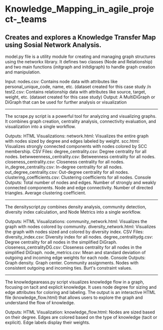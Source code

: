 # Knowledge_Mapping_in_agile_project-_teams
Creates and explores a Knowledge Transfer Map using Sosial Network Analysis. 
--------------------------------------------------------------------------------------------------------------------------------------------------------------------------------
model.py file is a utility module for creating and managing graph structures using the networkx library. It defines two classes (Node and Relationship) and two main functions (initgraph and initdigraph) to handle graph creation and manipulation.

Input:
nodes.csv: Contains node data with attributes like personal_unique_code, name, etc. (dataset created for this case study /n
test2.csv: Contains relationship data with attributes like source, target, weight, etc. (dataset created for this case study)
Output:
A MultiDiGraph or DiGraph that can be used for further analysis or visualization

--------------------------------------------------------------------------------------------------------------------------------------------------------------------------------
The scrape.py script is a powerful tool for analyzing and visualizing graphs. It combines graph creation, centrality analysis, connectivity evaluation, and visualization into a single workflow.

Outputs:
HTML Visualizations:
network.html: Visualizes the entire graph with nodes sized by degree and edges labeled by weight.
scc.html: Visualizes strongly connected components with nodes colored by SCC membership.
CSV Files:
degree_centrality.csv: Degree centrality for all nodes.
betwweenness_centrality.csv: Betweenness centrality for all nodes.
closeness_centrality.csv: Closeness centrality for all nodes.
in_degree_centrality.csv: In-degree centrality for all nodes.
out_degree_centrality.csv: Out-degree centrality for all nodes.
clustering_coefficients.csv: Clustering coefficients for all nodes.
Console Outputs:
Total number of nodes and edges.
Number of strongly and weakly connected components.
Node and edge connectivity.
Number of directed triangles.
Average clustering coefficient.

--------------------------------------------------------------------------------------------------------------------------------------------------------------------------------
The densityscript.py combines density analysis, community detection, diversity index calculation, and Node Metrics into a single workflow.

Outputs:
HTML Visualizations:
community_network.html: Visualizes the graph with nodes colored by community.
diversity_network.html: Visualizes the graph with nodes sized and colored by diversity index.
CSV Files:
diversity_index.csv: Diversity index for all nodes.
degree_centralitydg.csv: Degree centrality for all nodes in the simplified DiGraph.
closeness_centralityDG.csv: Closeness centrality for all nodes in the simplified DiGraph.
node_metrics.csv: Mean and standard deviation of outgoing and incoming edge weights for each node.
Console Outputs:
Graph density.
Graph center.
Community assignments.
Nodes with consistent outgoing and incoming ties.
Burt's constraint values.

--------------------------------------------------------------------------------------------------------------------------------------------------------------------------------
The knowledgeareass.py script visualizes knowledge flow in a graph, focusing on tacit and explicit knowledge. It uses node degree for sizing and edge attributes for coloring and labeling. The output is an interactive HTML file (knowledge_flow.html) that allows users to explore the graph and understand the flow of knowledge.

Outputs:
HTML Visualization:
knowledge_flow.html:
Nodes are sized based on their degree.
Edges are colored based on the type of knowledge (tacit or explicit).
Edge labels display their weights.
